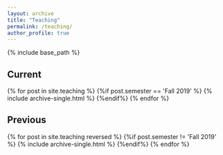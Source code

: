 ```yaml
---
layout: archive
title: "Teaching"
permalink: /teaching/
author_profile: true
---
```


{% include base_path %}


<h2 class="archive__subtitle" itemprop="headline"> Current </h2>
{% for post in site.teaching %}
	{%if post.semester == 'Fall 2019' %}
		{% include archive-single.html %}
	{%endif%}
{% endfor %}


<h2 class="archive__subtitle" itemprop="headline"> Previous </h2>
{% for post in site.teaching reversed %}
	{%if post.semester != 'Fall 2019' %}
		{% include archive-single.html %}
	{%endif%}
{% endfor %}
